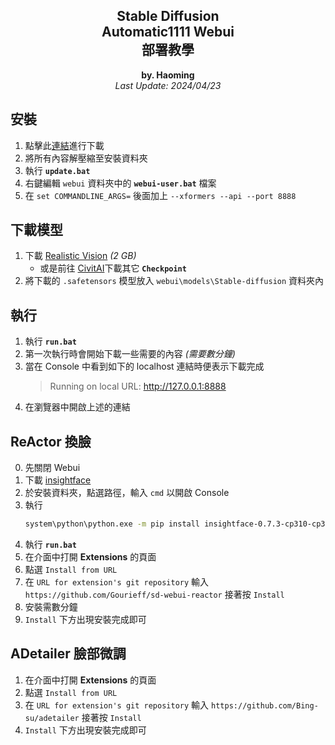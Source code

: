 ﻿<h2 align="center">Stable Diffusion<br>Automatic1111 Webui<br>部署教學</h2>

<p align="center"><b>by. Haoming</b><br><i>Last Update: 2024/04/23</i></p>

## 安裝

1. 點擊此[連結](https://github.com/lllyasviel/stable-diffusion-webui-forge/releases/download/latest/webui_forge_cu121_torch21.7z)進行下載
3. 將所有內容解壓縮至安裝資料夾
4. 執行 **`update.bat`**
5. 右鍵編輯 `webui` 資料夾中的 **`webui-user.bat`** 檔案
6. 在 `set COMMANDLINE_ARGS=` 後面加上 `--xformers --api --port 8888`

## 下載模型

1. 下載 [Realistic Vision](https://civitai.com/api/download/models/130072?type=Model&format=SafeTensor&size=pruned&fp=fp16) *(2 GB)*
    - 或是前往 [CivitAI](https://civitai.com/models)下載其它 **`Checkpoint`**
2. 將下載的 `.safetensors` 模型放入 `webui\models\Stable-diffusion` 資料夾內

## 執行

1. 執行 **`run.bat`**
2. 第一次執行時會開始下載一些需要的內容 *(需要數分鐘)*
3. 當在 Console 中看到如下的 localhost 連結時便表示下載完成
    > Running on local URL:  http://127.0.0.1:8888
4. 在瀏覽器中開啟上述的連結

## ReActor 換臉

0. 先關閉 Webui
1. 下載 [insightface](https://github.com/Gourieff/Assets/raw/main/Insightface/insightface-0.7.3-cp310-cp310-win_amd64.whl)
2. 於安裝資料夾，點選路徑，輸入 `cmd` 以開啟 Console
3. 執行
    ```bash
    system\python\python.exe -m pip install insightface-0.7.3-cp310-cp310-win_amd64.whl
    ```
4. 執行 **`run.bat`**
5. 在介面中打開 **Extensions** 的頁面
6. 點選 `Install from URL`
7. 在 `URL for extension's git repository` 輸入 `https://github.com/Gourieff/sd-webui-reactor` 接著按 `Install`
8. 安裝需數分鐘
9. `Install` 下方出現安裝完成即可

## ADetailer 臉部微調

1. 在介面中打開 **Extensions** 的頁面
2. 點選 `Install from URL`
3. 在 `URL for extension's git repository` 輸入 `https://github.com/Bing-su/adetailer` 接著按 `Install`
4. `Install` 下方出現安裝完成即可

